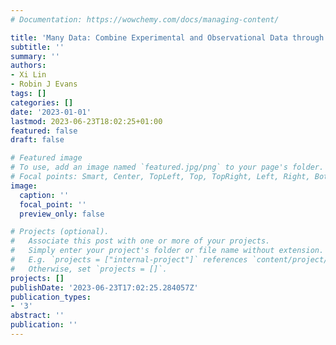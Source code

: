 ```yaml
---
# Documentation: https://wowchemy.com/docs/managing-content/

title: 'Many Data: Combine Experimental and Observational Data through a Power Likelihood'
subtitle: ''
summary: ''
authors:
- Xi Lin
- Robin J Evans
tags: []
categories: []
date: '2023-01-01'
lastmod: 2023-06-23T18:02:25+01:00
featured: false
draft: false

# Featured image
# To use, add an image named `featured.jpg/png` to your page's folder.
# Focal points: Smart, Center, TopLeft, Top, TopRight, Left, Right, BottomLeft, Bottom, BottomRight.
image:
  caption: ''
  focal_point: ''
  preview_only: false

# Projects (optional).
#   Associate this post with one or more of your projects.
#   Simply enter your project's folder or file name without extension.
#   E.g. `projects = ["internal-project"]` references `content/project/deep-learning/index.md`.
#   Otherwise, set `projects = []`.
projects: []
publishDate: '2023-06-23T17:02:25.284057Z'
publication_types:
- '3'
abstract: ''
publication: ''
---
```

